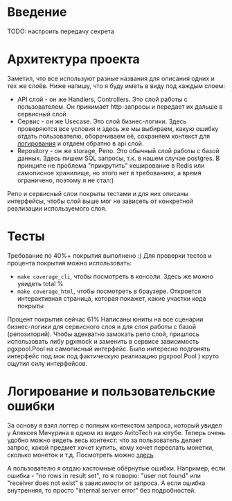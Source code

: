 
# Введение

TODO: настроить передачу секрета

# Архитектура проекта
Заметил, что все используют разные названия для описания одних и тех же слоёв. Ниже напишу, что я буду иметь в виду под каждым слоем:
- API слой - он же Handlers, Controllers. Это слой работы с пользователем. Он принимает http-запросы и 
передает их дальше в сервисный слой
- Сервис - он же Usecase. Это слой бизнес-логики. Здесь проверяются все условия и здесь же мы выбираем, какую ошибку отдать пользователю,
оборачиваем её, сохраняем контекст для [логирования](#логирование-и-пользовательские-ошибки)
и отдаем обратно в api слой. 
- Repository - он же storage, Репо. Это обычный слой работы с базой данных. Здесь пишем SQL запросы, т.к. в нашем случае
postgres. В принципе не проблема "прикрутить" кеширование в Redis или самописное хранилище, но этого нет в требованиях, 
а время ограничено, поэтому я не стал:)

Репо и сервисный слои покрыты тестами и для них описаны интерфейсы, чтобы слой выше мог не зависеть от конкретной реализации
используемого слоя.

# Тесты
Требование по 40%+ покрытия выполнено :) 
Для проверки тестов и процента покрытия можно использовать:
- `make coverage_cli`, чтобы посмотреть в консоли. Здесь же можно увидеть total %
- `make coverage_html`, чтобы посмотреть в браузере. Откроется интерактивная страница, которая покажет, 
какие участки кода покрыты

Процент покрытия сейчас 61% 
Написаны юниты на все сценарии бизнес-логики для сервисного слоя и для слоя работы с базой (репозиторий).
Чтобы адекватно замокать репо слой, пришлось использовать либу pgxmock и заменить в сервисе зависимость pgxpool.Pool 
на самописный интерфейс. Было интересно подгонять интерфейс под мок под фактическую реализацию pgxpool.Pool )
круто ощутил силу интерфейсов.


# Логирование и пользовательские ошибки
За основу я взял логгер с полным контекстом запроса, который увидел у Алексея Мичурина в 
одном из видео AvitoTech на ютубе. 
Теперь очень удобно можно видеть весь контекст: что за пользователь делает запрос, какой предмет хочет купить,
кому хочет переслать монетки, сколько монеток и т.д.
Посмотреть можно [здесь](./internal/util/logger) 

А пользователю я отдаю кастомные обёрнутые ошибки. 
Например, если ошибка - "no rows in result set", то я говорю:
"user not found" или "receiver does not exist" в зависимости от запроса.
А если ошибка внутренняя, то просто "internal server error" без подробностей.

